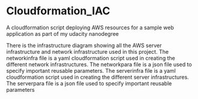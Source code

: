 # Cloudformation_IAC
A cloudformation script deploying AWS resources for a sample web application as part of my udacity nanodegree

There is the infrastructure diagram showing all the AWS server infrastructure and network infrastructure used in this project.
The networkinfra file is a yaml cloudformation script used in creating the different network infrastructures.
The networkpara file is a json file used to specify important reusable parameters.
The serverinfra file is a yaml cloudformation script used in creating the different server infrastructures.
The serverpara file is a json file used to specify important reusable parameters
